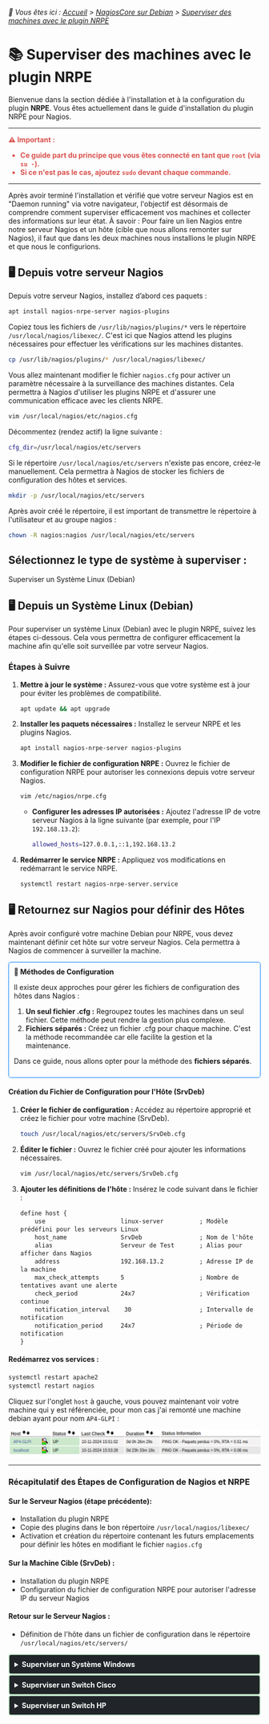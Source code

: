 <link rel="stylesheet" type="text/css" href="/assets/css/light-theme.css">

###### 📂 Vous êtes ici : [Accueil](../../../index.md) > [NagiosCore sur Debian](../index.md) > [Superviser des machines avec le plugin NRPE](superviser-avec-nrpe.md)

# 📚 Superviser des machines avec le plugin NRPE

Bienvenue dans la section dédiée à l'installation et à la configuration du plugin **NRPE**. Vous êtes actuellement dans le guide d'installation du plugin NRPE pour Nagios.

---
<!-- Alerte importante concernant les droits d'utilisateur -->
<div style="color: #d9534f; font-weight: bold; margin-bottom: 1em;">
  ⚠️ <strong>Important :</strong>
  <ul>
    <li>Ce guide part du principe que vous êtes connecté en tant que <code>root</code> (via <code>su -</code>).</li>
    <li>Si ce n'est pas le cas, ajoutez <code>sudo</code> devant chaque commande.</li>
  </ul>
</div>

---
Après avoir terminé l'installation et vérifié que votre serveur Nagios est en "Daemon running" via votre navigateur, l'objectif est désormais de comprendre comment superviser efficacement vos machines et collecter des informations sur leur état. À savoir : Pour faire un lien Nagios entre notre serveur Nagios et un hôte (cible que nous allons remonter sur Nagios), il faut que dans les deux machines nous installions le plugin NRPE et que nous le configurions.  

## 🖥️ Depuis votre serveur Nagios
Depuis votre serveur Nagios, installez d’abord ces paquets :

```bash
apt install nagios-nrpe-server nagios-plugins
```

Copiez tous les fichiers de `/usr/lib/nagios/plugins/*` vers le répertoire `/usr/local/nagios/libexec/`. C'est ici que Nagios attend les plugins nécessaires pour effectuer les vérifications sur les machines distantes.

```bash
cp /usr/lib/nagios/plugins/* /usr/local/nagios/libexec/
```

Vous allez maintenant modifier le fichier `nagios.cfg` pour activer un paramètre nécessaire à la surveillance des machines distantes. Cela permettra à Nagios d'utiliser les plugins NRPE et d'assurer une communication efficace avec les clients NRPE.
```bash
vim /usr/local/nagios/etc/nagios.cfg
```

Décommentez (rendez actif) la ligne suivante :

```bash
cfg_dir=/usr/local/nagios/etc/servers
```

Si le répertoire `/usr/local/nagios/etc/servers` n'existe pas encore, créez-le manuellement. Cela permettra à Nagios de stocker les fichiers de configuration des hôtes et services.

```bash
mkdir -p /usr/local/nagios/etc/servers
```

Après avoir créé le répertoire, il est important de transmettre le répertoire à l'utilisateur et au groupe nagios : 

```bash
chown -R nagios:nagios /usr/local/nagios/etc/servers
```
## Sélectionnez le type de système à superviser :




Superviser un Système Linux (Debian)


## 🖥️ Depuis un Système Linux (Debian)

  Pour superviser un système Linux (Debian) avec le plugin NRPE, suivez les étapes ci-dessous. Cela vous permettra de configurer efficacement la machine afin qu'elle soit surveillée par votre serveur Nagios.

  ### Étapes à Suivre

  1. **Mettre à jour le système :**
     Assurez-vous que votre système est à jour pour éviter les problèmes de compatibilité.

     ```bash
     apt update && apt upgrade
     ```

  2. **Installer les paquets nécessaires :**
     Installez le serveur NRPE et les plugins Nagios.

     ```bash
     apt install nagios-nrpe-server nagios-plugins
     ```

  3. **Modifier le fichier de configuration NRPE :**
     Ouvrez le fichier de configuration NRPE pour autoriser les connexions depuis votre serveur Nagios.

     ```bash
     vim /etc/nagios/nrpe.cfg
     ```

     - **Configurer les adresses IP autorisées :**
       Ajoutez l'adresse IP de votre serveur Nagios à la ligne suivante (par exemple, pour l'IP `192.168.13.2`):

       ```bash
       allowed_hosts=127.0.0.1,::1,192.168.13.2
       ```

  4. **Redémarrer le service NRPE :**
     Appliquez vos modifications en redémarrant le service NRPE.

     ```bash
     systemctl restart nagios-nrpe-server.service
     ```

  ## 🖥️ Retournez sur Nagios pour définir des Hôtes

  Après avoir configuré votre machine Debian pour NRPE, vous devez maintenant définir cet hôte sur votre serveur Nagios. Cela permettra à Nagios de commencer à surveiller la machine.

<div style="border: 1px solid #007BFF; border-radius: 5px; padding: 10px; margin: 1em 0;">
    <strong>📝 Méthodes de Configuration</strong>
    <p>Il existe deux approches pour gérer les fichiers de configuration des hôtes dans Nagios :</p>
    <ol>
        <li><strong>Un seul fichier .cfg :</strong> Regroupez toutes les machines dans un seul fichier. Cette méthode peut rendre la gestion plus complexe.</li>
        <li><strong>Fichiers séparés :</strong> Créez un fichier .cfg pour chaque machine. C'est la méthode recommandée car elle facilite la gestion et la maintenance.</li>
    </ol>
    <p>Dans ce guide, nous allons opter pour la méthode des <strong>fichiers séparés</strong>.</p>
</div>


  #### Création du Fichier de Configuration pour l'Hôte (SrvDeb)

  1. **Créer le fichier de configuration :**
     Accédez au répertoire approprié et créez le fichier pour votre machine (SrvDeb).

     ```bash
     touch /usr/local/nagios/etc/servers/SrvDeb.cfg
     ```

  2. **Éditer le fichier :**
     Ouvrez le fichier créé pour ajouter les informations nécessaires.

     ```bash
     vim /usr/local/nagios/etc/servers/SrvDeb.cfg
     ```

  3. **Ajouter les définitions de l'hôte :**
     Insérez le code suivant dans le fichier :

     ```plaintext
     define host {
         use                     linux-server          ; Modèle prédéfini pour les serveurs Linux
         host_name               SrvDeb                ; Nom de l'hôte
         alias                   Serveur de Test       ; Alias pour afficher dans Nagios
         address                 192.168.13.2          ; Adresse IP de la machine
         max_check_attempts      5                     ; Nombre de tentatives avant une alerte
         check_period            24x7                  ; Vérification continue
         notification_interval    30                   ; Intervalle de notification
         notification_period     24x7                  ; Période de notification
     }
     ```
#### Redémarrez vos services :

```bash
systemctl restart apache2
systemctl restart nagios
```
Cliquez sur l'onglet `host` à gauche, vous pouvez maintenant voir votre machine qui y est référenciée, pour mon cas j'ai remonté une machine debian ayant pour nom `AP4-GLPI` :

![alt text](/assets/images/host_debian_nagios.png)

---

### Récapitulatif des Étapes de Configuration de Nagios et NRPE

#### Sur le Serveur Nagios (étape précédente):

- Installation du plugin NRPE
- Copie des plugins dans le bon répertoire `/usr/local/nagios/libexec/`
- Activation et création du répertoire contenant les futurs emplacements pour définir les hôtes en modifiant le fichier `nagios.cfg`

#### Sur la Machine Cible (SrvDeb) :

- Installation du plugin NRPE
- Configuration du fichier de configuration NRPE pour autoriser l'adresse IP du serveur Nagios

#### Retour sur le Serveur Nagios :

- Définition de l'hôte dans un fichier de configuration dans le répertoire `/usr/local/nagios/etc/servers/`


<!-- -->
<!-- -->
<!-- -->

<details>
<summary style="background-color: #212529; color: white; padding: 10px; border-radius: 5px; cursor: pointer; border: 2px solid #c3e6cb;">
    <strong>Superviser un Système Windows</strong>
</summary>

<div style="background-color: #343A40; padding: 20px; border-radius: 5px; border: 1px solid #c3e6cb;">
<!-- Contenu de la section Windows ici -->
EN COURS
</div>
</details>


<!-- -->
<!-- -->
<!-- -->

<details>
<summary style="background-color: #212529; color: white; padding: 10px; border-radius: 5px; cursor: pointer; border: 2px solid #c3e6cb;">
    <strong>Superviser un Switch Cisco</strong>
</summary>

<div style="background-color: #343A40; padding: 20px; border-radius: 5px; border: 1px solid #c3e6cb;">
<!-- Contenu de la section Switch Cisco ici -->
EN COURS
</div>
</details>

<!-- -->
<!-- -->
<!-- -->

<details>
<summary style="background-color: #212529; color: white; padding: 10px; border-radius: 5px; cursor: pointer; border: 2px solid #c3e6cb;">
    <strong>Superviser un Switch HP</strong>
</summary>

<div style="background-color: #343A40; padding: 20px; border-radius: 5px; border: 1px solid #c3e6cb;">
<!-- Contenu de la section Switch HP ici -->
EN COURS
</div>
</details>

